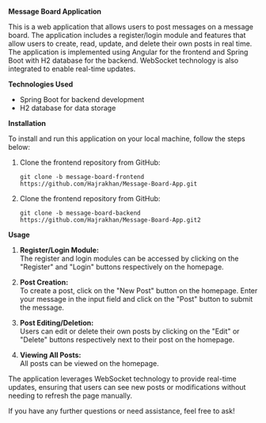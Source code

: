 **Message Board Application**

This is a web application that allows users to post messages on a message board. The application includes a register/login module and features that allow users to create, read, update, and delete their own posts in real time. The application is implemented using Angular for the frontend and Spring Boot with H2 database for the backend. WebSocket technology is also integrated to enable real-time updates.

**Technologies Used**

- Spring Boot for backend development
- H2 database for data storage

**Installation**

To install and run this application on your local machine, follow the steps below:

1. Clone the frontend repository from GitHub: 
   ```
   git clone -b message-board-frontend https://github.com/Hajrakhan/Message-Board-App.git
   ```
2. Clone the frontend repository from GitHub:
   ```
   git clone -b message-board-backend https://github.com/Hajrakhan/Message-Board-App.git2
   ```

**Usage**

1. **Register/Login Module:**  
   The register and login modules can be accessed by clicking on the "Register" and "Login" buttons respectively on the homepage.

2. **Post Creation:**  
   To create a post, click on the "New Post" button on the homepage. Enter your message in the input field and click on the "Post" button to submit the message.

3. **Post Editing/Deletion:**  
   Users can edit or delete their own posts by clicking on the "Edit" or "Delete" buttons respectively next to their post on the homepage.

4. **Viewing All Posts:**  
   All posts can be viewed on the homepage.

The application leverages WebSocket technology to provide real-time updates, ensuring that users can see new posts or modifications without needing to refresh the page manually.

If you have any further questions or need assistance, feel free to ask!
